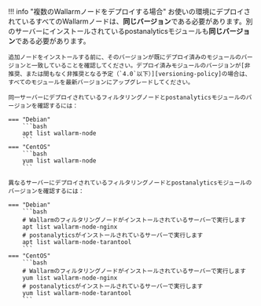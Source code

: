!!! info "複数のWallarmノードをデプロイする場合"
    お使いの環境にデプロイされているすべてのWallarmノードは、**同じバージョン**である必要があります。別のサーバーにインストールされているpostanalyticsモジュールも**同じバージョン**である必要があります。

    追加ノードをインストールする前に、そのバージョンが既にデプロイ済みのモジュールのバージョンと一致していることを確認してください。デプロイ済みモジュールのバージョンが[非推奨、または間もなく非推奨となる予定（`4.0`以下）][versioning-policy]の場合は、すべてのモジュールを最新バージョンにアップグレードしてください。

    同一サーバーにデプロイされているフィルタリングノードとpostanalyticsモジュールのバージョンを確認するには：

    === "Debian"
        ```bash
        apt list wallarm-node
        ```
    === "CentOS"
        ```bash
        yum list wallarm-node
        ```

    異なるサーバーにデプロイされているフィルタリングノードとpostanalyticsモジュールのバージョンを確認するには：

    === "Debian"
        ```bash
        # Wallarmのフィルタリングノードがインストールされているサーバーで実行します
        apt list wallarm-node-nginx
        # postanalyticsがインストールされているサーバーで実行します
        apt list wallarm-node-tarantool
        ```
    === "CentOS"
        ```bash
        # Wallarmのフィルタリングノードがインストールされているサーバーで実行します
        yum list wallarm-node-nginx
        # postanalyticsがインストールされているサーバーで実行します
        yum list wallarm-node-tarantool
        ```